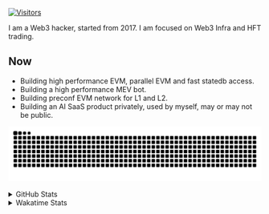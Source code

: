 <!-- markdownlint-disable MD041 MD010 MD033 -->
[![Visitors](https://api.visitorbadge.io/api/daily?path=Akagi201%2FAkagi201&label=Visitors%20Today&countColor=%2337d67a)](https://visitorbadge.io/status?path=Akagi201%2FAkagi201)

I am a Web3 hacker, started from 2017. I am focused on Web3 Infra and HFT trading.

## Now

* Building high performance EVM, parallel EVM and fast statedb access.
* Building a high performance MEV bot.
* Building preconf EVM network for L1 and L2.
* Building an AI SaaS product privately, used by myself, may or may not be public.

[![github contribution grid snake animation](https://raw.githubusercontent.com/Akagi201/Akagi201/output/github-contribution-grid-snake.svg#gh-light-mode-only)](https://github.com/Akagi201)

<details>
<summary>GitHub Stats</summary>
  <a href="https://github.com/Akagi201"><img alt="Profile Detail" src="https://raw.githubusercontent.com/Akagi201/Akagi201/master/profile-summary-card-output/dracula/0-profile-details.svg" /></a>
  <a href="https://github.com/Akagi201"><img alt="Github Stats" src="https://raw.githubusercontent.com/Akagi201/Akagi201/master/profile-summary-card-output/dracula/3-stats.svg" /></a>
  <a href="https://github.com/Akagi201"><img alt="Lang By Commits" src="https://raw.githubusercontent.com/Akagi201/Akagi201/master/profile-summary-card-output/dracula/2-most-commit-language.svg" /></a>
</details>

<details>
<summary>Wakatime Stats</summary>
<br>

<!--START_SECTION:waka-->

```txt
From: 08 January 2025 - To: 15 January 2025

Total Time: 24 hrs 26 mins

Other        11 hrs 48 mins  ████████████░░░░░░░░░░░░░   48.28 %
Rust         7 hrs 21 mins   ███████▓░░░░░░░░░░░░░░░░░   30.09 %
sh           2 hrs 45 mins   ██▓░░░░░░░░░░░░░░░░░░░░░░   11.30 %
JavaScript   36 mins         ▓░░░░░░░░░░░░░░░░░░░░░░░░   02.46 %
XML          33 mins         ▓░░░░░░░░░░░░░░░░░░░░░░░░   02.28 %
YAML         18 mins         ▒░░░░░░░░░░░░░░░░░░░░░░░░   01.27 %
TOML         17 mins         ▒░░░░░░░░░░░░░░░░░░░░░░░░   01.20 %
Python       15 mins         ▒░░░░░░░░░░░░░░░░░░░░░░░░   01.03 %
JSON         14 mins         ▒░░░░░░░░░░░░░░░░░░░░░░░░   00.96 %
Markdown     7 mins          ░░░░░░░░░░░░░░░░░░░░░░░░░   00.52 %
```

<!--END_SECTION:waka-->

</details>
